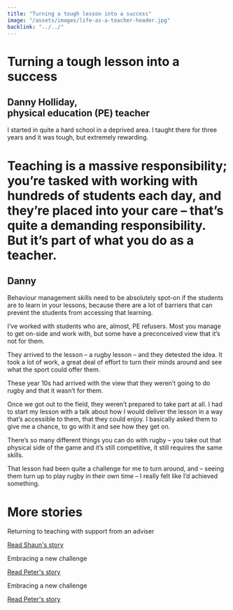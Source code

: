 ```yaml
---
title: "Turning a tough lesson into a success"
image: "/assets/images/life-as-a-teacher-header.jpg"
backlink: "../../"
---
```


<div class="content-wrapper">
    <div class="content__right">
    </div>
    <div class="content__left">
        <div class="stories">
            <h1>Turning a tough lesson into a success</h1>
            <div class="story-header">
                <div class="story-header__thumb" style="background-image:url('/assets/images/stories/stories-danny.jpg')"></div>
                <div class="story-header__label">
                    <h2>Danny Holliday,<br/> physical education (PE) teacher</h2>
                </div>
            </div>
            
   <p class="prominent">
               I started in quite a hard school in a deprived area. I taught there for three years and it was tough, but extremely rewarding.
            </p>
            
            
            
  <div>
                <div class="quote-block">
                    <span class="icon-quote"></span>
                    <h1>Teaching is a massive responsibility; you’re tasked with working with hundreds of students each day, and they’re placed into your care – that’s quite a demanding responsibility. But it’s part of what you do as a teacher.<span class="icon-quote quote-close"></span></h1>
                    <h2>Danny</h2>
                </div>
                
   
<p>Behaviour management skills need to be absolutely spot-on if the students are to learn in your lessons, because there are a lot of barriers that can prevent the students from accessing that learning.</p>

                
  </div>
                 
                 
  <p>I’ve worked with students who are, almost, PE refusers. Most you manage to get on-side and work with, but some have a preconceived view that it’s not for them.</p>
<p>They arrived to the lesson – a rugby lesson – and they detested the idea. It took a lot of work, a great deal of effort to turn their minds around and see what the sport could offer them.</p>
<p>These year 10s had arrived with the view that they weren’t going to do rugby and that it wasn’t for them.</p>
<p>Once we got out to the field, they weren’t prepared to take part at all. I had to start my lesson with a talk about how I would deliver the lesson in a way that’s accessible to them, that they could enjoy. I basically asked them to give me a chance, to go with it and see how they get on.</p>
<p>There’s so many different things you can do with rugby – you take out that physical side of the game and it’s still competitive, it still requires the same skills.</p>
<p>That lesson had been quite a challenge for me to turn around, and – seeing them turn up to play rugby in their own time – I really felt like I’d achieved something.</p>









   </div>
    </div>
</div>

<div class="more-stories">
    <h1 class="more-stories_header strapline">More stories</h1>
    <div class="more-stories__thumbs">
        <div class="more-stories__thumbs__thumb">
            <a href="/life-as-a-teacher/my-story-into-teaching/international-career-changers/returning-to-teaching-with-support-from-an-adviser">
                <div class="more-stories__thumbs__thumb__img" style="background-image:url('/assets/images/stories-karen.png')"></div>
            </a>
            <div class="more-stories__thumbs__thumb__content">
                <p>Returning to teaching with support from an adviser</p>
                <a class="git-link" href="returning-to-teaching-with-support-from-an-adviser">Read Shaun's story  <i class="fas fa-chevron-right"></i></a>
            </div>
        </div>
        <div class="more-stories__thumbs__thumb">
            <a href="/life-as-a-teacher/my-story-into-teaching/career-changers/karens-story">
                <div class="more-stories__thumbs__thumb__img" style="background-image:url('/assets/images/stories-karen.png')"></div>
            </a>
            <div class="more-stories__thumbs__thumb__content">
                <p>Embracing a new challenge</p>
                <a class="git-link" href="#">Read Peter's story  <i class="fas fa-chevron-right"></i></a>
            </div>
        </div>
        <div class="more-stories__thumbs__thumb">
            <a href="/life-as-a-teacher/my-story-into-teaching/career-changers/karens-story">
                <div class="more-stories__thumbs__thumb__img" style="background-image:url('/assets/images/stories-karen.png')"></div>
            </a>
            <div class="more-stories__thumbs__thumb__content">
                <p>Embracing a new challenge</p>
                <a class="git-link" href="/life-as-a-teacher/my-story-into-teaching/career-changers/karens-story">Read Peter's story <i class="fas fa-chevron-right"></i></a>
            </div>
        </div>
    </div>
</div>




